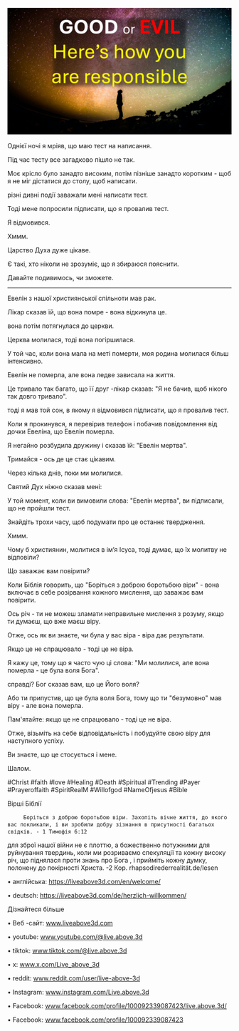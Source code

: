 ![Video cover image](../cover.jpg)

Однієї ночі я мріяв, що маю тест на написання.

Під час тесту все загадково пішло не так.

Моє крісло було занадто високим, потім пізніше занадто коротким - щоб я не міг дістатися до столу, щоб написати.

різні дивні події заважали мені написати тест.

Тоді мене попросили підписати, що я провалив тест.

Я відмовився.

Хммм.

Царство Духа дуже цікаве.

Є такі, хто ніколи не зрозуміє, що я збираюся пояснити.

Давайте подивимось, чи зможете.

---

Евелін з нашої християнської спільноти мав рак.

Лікар сказав їй, що вона помре - вона відкинула це.

вона потім потягнулася до церкви.

Церква молилася, тоді вона погіршилася.

У той час, коли вона мала на меті померти, моя родина молилася більш інтенсивно.

Евелін не померла, але вона ледве зависала на життя.

Це тривало так багато, що її друг -лікар сказав: "Я не бачив, щоб нікого так довго тривало".

тоді я мав той сон, в якому я відмовився підписати, що я провалив тест.

Коли я прокинувся, я перевірив телефон і побачив повідомлення від дочки Евеліна, що Евелін померла.

Я негайно розбудила дружину і сказав їй: "Евелін мертва".

Тримайся - ось де це стає цікавим.

Через кілька днів, поки ми молилися.

Святий Дух ніжно сказав мені:

У той момент, коли ви вимовили слова: "Евелін мертва", ви підписали, що не пройшли тест.

Знайдіть трохи часу, щоб подумати про це останнє твердження.

Хммм.

Чому б християнин, молитися в ім’я Ісуса, тоді думає, що їх молитву не відповіли?

Що заважає вам повірити?

Коли Біблія говорить, що "Боріться з доброю боротьбою віри" - вона включає в себе розірвання кожного мислення, що заважає вам повірити.

Ось річ - ти не можеш зламати неправильне мислення з розуму, якщо ти думаєш, що вже маєш віру.

Отже, ось як ви знаєте, чи була у вас віра - віра дає результати.

Якщо це не спрацювало - тоді це не віра.

Я кажу це, тому що я часто чую ці слова: "Ми молилися, але вона померла - це була воля Бога".

справді? Бог сказав вам, що це Його воля?

Або ти припустив, що це була воля Бога, тому що ти "безумовно" мав віру - але вона померла.

Пам'ятайте: якщо це не спрацювало - тоді це не віра.

Отже, візьміть на себе відповідальність і побудуйте свою віру для наступного успіху.

Ви знаєте, що це стосується і мене.

Шалом.

#Christ #faith #love #Healing #Death #Spiritual #Trending #Payer #Prayeroffaith #SpiritRealM #Willofgod #NameOfjesus #Bible



Вірші Біблії

         Боріться з доброю боротьбою віри. Захопіть вічне життя, до якого вас покликали, і ви зробили добру зізнання в присутності багатьох свідків. - 1 Тимофія 6:12

для зброї нашої війни не є плоттю, а божественно потужними для руйнування твердинь, коли ми розриваємо спекуляції та кожну високу річ, що піднялася проти знань про Бога , і прийміть кожну думку, полонену до покірності Христа. -2 Кор. rhapsodirederrealität.de/lesen

• англійська: https://liveabove3d.com/en/welcome/

• deutsch: https://liveabove3d.com/de/herzlich-willkommen/    

Дізнайтеся більше

• Веб -сайт: www.liveabove3d.com

• youtube: www.youtube.com/@live.above.3d

  • tiktok: www.tiktok.com/@live.above.3d

• x: www.x.com/Live_above_3d

• reddit: www.reddit.com/user/live-above-3d

• Instagram: www.instagram.com/Live.above.3d

• Facebook: www.facebook.com/profile/100092339087423/live.above.3d/    

• Facebook: www.facebook.com/profile/100092339087423